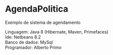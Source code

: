 <h1>AgendaPolitica</h1>

<p>Exemplo de sistema de agendamento

Linguagem: Java 8 (Hibernate, Maven, Primefaces)<br>
Ide: Netbeans 8.2<br>
Banco de dados: MySql<br>
Programador: Alberto Primo<br>
</p>
